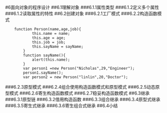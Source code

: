 #6面向对象的程序设计
##6.1理解对象
###6.1.1属性类型
###6.1.2定义多个属性
###6.1.2读取属性的特性
##6.2创建对象
###6.2.1工厂模式
###6.2.2构造函数模式

        function Person(name,age,job){
                this.name = name;
                this.age = age;
                this.job = job;
                this.sayName = sayName;
            }
            function sayName(){
                alert(this.name);
            }
            var person1 =new Person("Nicholas",29,"Engineer");
            person1.sayName();
            var person2 = new Person("linlin",20,"Doctor");
###6.2.3原型模式
###6.2.4组合使用构造函数模式和原型模式
###6.2.5动态原型模式
###6.2.6寄生构造函数模式
###6.2.7稳妥构造函数模式
##6.3继承
###6.3.1原型链
###6.3.2借用构造函数
###6.3.3组合继承
###6.3.4原型式继承
###6.3.5寄生式继承
###6.3.6寄生组合式继承
##6.4小结
